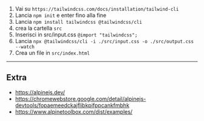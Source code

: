 1. Vai su `https://tailwindcss.com/docs/installation/tailwind-cli`
2. Lancia `npm init` e enter fino alla fine
3. Lancia `npm install tailwindcss @tailwindcss/cli`
4. crea la cartella `src`
5. Inserisci in src/input.css `@import "tailwindcss";`
6. Lancia `npx @tailwindcss/cli -i ./src/input.css -o ./src/output.css --watch`
7. Crea un file in `src/index.html`

---
## Extra
- https://alpinejs.dev/
- https://chromewebstore.google.com/detail/alpinejs-devtools/fopaemeedckajflibkpifppcankfmbhk
- https://www.alpinetoolbox.com/dist/examples/

